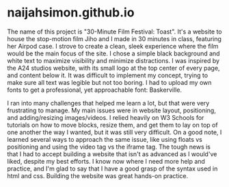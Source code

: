 # naijahsimon.github.io

The name of this project is "30-Minute Film Festival: Toast". It's a website to house the stop-motion film Jiho and I made in 30 minutes in class, featuring her Airpod case.
I strove to create a clean, sleek experience where the film would be the main focus of the site. I chose a simple black background and white text to maximize visibility and 
minimize distractions. I was inspired by the A24 studios website, with its small logo at the top center of every page, and content below it. It was difficult to implement my concept, trying to make sure all text was legible but not too boring. I had to upload my own fonts to get a professional, yet approachable font: Baskerville. 

I ran into many challenges that helped me learn a lot, but that were very frustrating to manage. My main issues were in website layout, positioning, and adding/resizing images/videos. I relied heavily on W3 Schools for tutorials on how to move blocks, resize them, and get them to lay on top of one another the way I wanted, but it was still very difficult. On a good note, I learned several ways to approach the same issue, like using floats vs positioning and using the video tag vs the iframe tag. The tough news is that I had to accept building a website that isn't as advanced as I would've liked, despite my best efforts. I know now where I need more help and practice, and I'm glad to say that I have a good grasp of the syntax used in html and css. Building the website was great hands-on practice.
